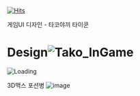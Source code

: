 [![Hits](https://hits.seeyoufarm.com/api/count/incr/badge.svg?url=https%3A%2F%2Fgithub.com%2Fyangjui%2Fhit-counter&count_bg=%23F54A4A&title_bg=%23555555&icon=googlekeep.svg&icon_color=%23FFFFFF&title=hits&edge_flat=false)](https://hits.seeyoufarm.com)





게임UI 디자인 - 타코야끼 타이쿤


# Design![Tako_InGame](https://user-images.githubusercontent.com/71171290/202394140-247b0c52-19e2-4e7f-b982-73536f203714.png)
![Loading](https://user-images.githubusercontent.com/71171290/202394163-e5cca45c-5850-4e30-95bf-5ae997903a17.png)

3D맥스 포션병
![image](https://user-images.githubusercontent.com/71171290/211953973-30632c6e-8d1b-4138-8ef5-b9ba5f215e0a.png)

